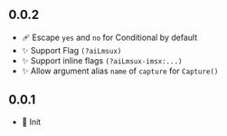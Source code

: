 
## 0.0.2

- 🩹 Escape `yes` and `no` for Conditional by default
- ✨ Support Flag `(?aiLmsux)`
- ✨ Support inline flags `(?aiLmsux-imsx:...)`
- ✨ Allow argument alias `name` of `capture` for `Capture()`

## 0.0.1

- 🎉 Init
